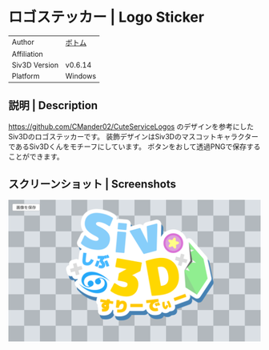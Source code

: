 # ロゴステッカー | Logo Sticker

|               |                                              |
|:--------------|:---------------------------------------------|
| Author        | [ボトム](https://twitter.com/camefrombottom)  |
| Affiliation   |                                              |
| Siv3D Version | v0.6.14                                      |
| Platform      | Windows                                      |

## 説明 | Description

https://github.com/CMander02/CuteServiceLogos
のデザインを参考にしたSiv3Dのロゴステッカーです。
装飾デザインはSiv3DのマスコットキャラクターであるSiv3Dくんをモチーフにしています。
ボタンをおして透過PNGで保存することができます。

## スクリーンショット | Screenshots

![](Screenshot/1.png)
